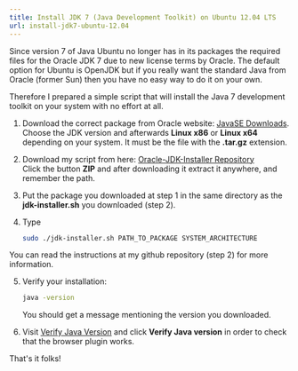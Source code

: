 ```yaml
---
title: Install JDK 7 (Java Development Toolkit) on Ubuntu 12.04 LTS
url: install-jdk7-ubuntu-12.04
---
```


Since version 7 of Java Ubuntu no longer has in its packages the required files for the Oracle JDK 7 due to new license terms by Oracle. The default option for Ubuntu is OpenJDK but if you really want the standard Java from Oracle (former Sun) then you have no easy way to do it on your own.

Therefore I prepared a simple script that will install the Java 7 development toolkit on your system with no effort at all.

1. Download the correct package from Oracle website: [JavaSE Downloads](http://www.oracle.com/technetwork/java/javase/downloads/index.html "JavaSE Downloads").  
Choose the JDK version and afterwards **Linux x86** or **Linux x64** depending on your system. It must be the file with the **.tar.gz** extension.

2. Download my script from here: [Oracle-JDK-Installer Repository](https://github.com/lambrospetrou/oracle-jdk-installer)  
Click the button **ZIP** and after downloading it extract it anywhere, and remember the path.

3. Put the package you downloaded at step 1 in the same directory as the **jdk-installer.sh** you downloaded (step 2).

4. Type

    ```bash
    sudo ./jdk-installer.sh PATH_TO_PACKAGE SYSTEM_ARCHITECTURE
    ```
You can read the instructions at my github repository (step 2) for more information.

5. Verify your installation:

    ```bash
    java -version
    ```
    You should get a message mentioning the version you downloaded.

6. Visit [Verify Java Version](http://www.java.com/en/download/installed.jsp) and click **Verify Java version** in order to check that the browser plugin works.

That's it folks!
